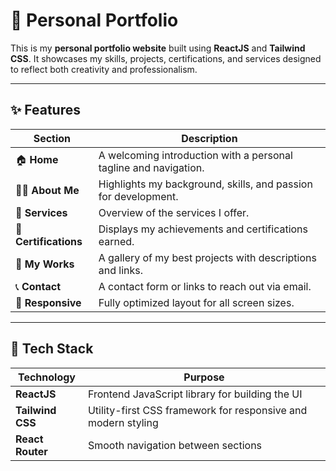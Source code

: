 # 💼 Personal Portfolio

This is my **personal portfolio website** built using **ReactJS** and **Tailwind CSS**.
It showcases my skills, projects, certifications, and services designed to reflect both creativity and professionalism.

---

## ✨ Features

| Section                  | Description                                                                |
| ------------------------ | -------------------------------------------------------------------------- |
| 🏠 **Home**              | A welcoming introduction with a personal tagline and navigation.           |
| 👨‍💻 **About Me**       | Highlights my background, skills, and passion for development.             |
| 🧰 **Services**          | Overview of the services I offer.                                          |
| 🏅 **Certifications**    | Displays my achievements and certifications earned.                        |
| 💼 **My Works**          | A gallery of my best projects with descriptions and links.                 |
| 📞 **Contact**           | A contact form or links to reach out via email.                            |
| 📱 **Responsive**        | Fully optimized layout for all screen sizes.                                |

---

## 🧰 Tech Stack

| Technology            | Purpose                                                       |
| --------------------- | ------------------------------------------------------------- |
| **ReactJS**           | Frontend JavaScript library for building the UI               |
| **Tailwind CSS**      | Utility-first CSS framework for responsive and modern styling |
| **React Router**      | Smooth navigation between sections                            |
